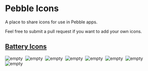 # Pebble Icons

A place to share icons for use in Pebble apps.

Feel free to submit a pull request if you want to add your own icons.

## [Battery Icons](./battery_icons)

![empty](https://raw.githubusercontent.com/pebble-hacks/pebble-icons/master/battery_icons/charging.png)&nbsp;
![empty](https://raw.githubusercontent.com/pebble-hacks/pebble-icons/master/battery_icons/empty.png)&nbsp;
![empty](https://raw.githubusercontent.com/pebble-hacks/pebble-icons/master/battery_icons/charge2.png)&nbsp;
![empty](https://raw.githubusercontent.com/pebble-hacks/pebble-icons/master/battery_icons/charge3.png)&nbsp;
![empty](https://raw.githubusercontent.com/pebble-hacks/pebble-icons/master/battery_icons/charge4.png)&nbsp;
![empty](https://raw.githubusercontent.com/pebble-hacks/pebble-icons/master/battery_icons/charge5.png)&nbsp;
![empty](https://raw.githubusercontent.com/pebble-hacks/pebble-icons/master/battery_icons/charge6.png)&nbsp;
![empty](https://raw.githubusercontent.com/pebble-hacks/pebble-icons/master/battery_icons/full.png)


